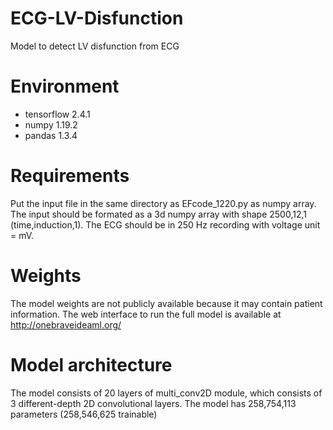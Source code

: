 # ECG-LV-Disfunction
Model to detect LV disfunction from ECG

# Environment
- tensorflow 2.4.1 
- numpy 1.19.2
- pandas 1.3.4

# Requirements
Put the input file in the same directory as EFcode_1220.py as numpy array.
The input should be formated as a 3d numpy array with shape 2500,12,1 (time,induction,1).
The ECG should be in 250 Hz recording with voltage unit = mV.

# Weights
The model weights are not publicly available because it may contain patient information.
The web interface to run the full model is available at http://onebraveideaml.org/

# Model architecture
The model consists of 20 layers of multi_conv2D module, which consists of 3 different-depth 2D convolutional layers.
The model has 258,754,113 parameters (258,546,625 trainable)
